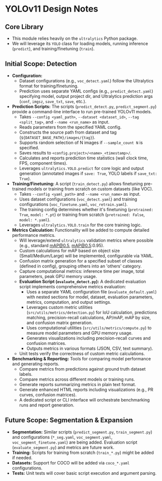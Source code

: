 # YOLOv11 Design Notes

## Core Library

- This module relies heavily on the `ultralytics` Python package.
- We will leverage its `YOLO` class for loading models, running inference (`predict`), and training/finetuning (`train`).

## Initial Scope: Detection

- **Configuration:**
  - Dataset configurations (e.g., `voc_detect.yaml`) follow the Ultralytics format for training/finetuning.
  - Prediction uses separate YAML configs (e.g., `predict_detect.yaml`) specifying model, output project dir, and Ultralytics prediction args (`conf`, `imgsz`, `save_txt`, `save`, etc.).
- **Prediction Scripts:** The scripts (`predict_detect.py`, `predict_segment.py`) provide a command-line interface to run pre-trained YOLOv11 models.
  - Takes `--config <yaml_path>`, `--dataset <dataset_id>`, `--tag <split_tag>`, and `--name <run_name>` as input.
  - Reads parameters from the specified YAML config.
  - Constructs the source path from dataset and tag (`${DATASET_BASE_PATH}/images/{tag}`).
  - Supports random selection of N images if `--sample_count N` is specified.
  - Saves results to `<config.project>/<name>_<timestamp>/`.
  - Calculates and reports prediction time statistics (wall clock time, FPS, component times).
  - Leverages `ultralytics.YOLO.predict` for core logic and output generation (annotated images if `save: True`, YOLO labels if `save_txt: True`).
- **Training/Finetuning:** A script (`train_detect.py`) allows finetuning pre-trained models or training from scratch on custom datasets (like VOC).
  - Takes `--config <yaml_path>` and `--name <run_name>` as input.
  - Uses dataset configurations (`voc_detect.yaml`) and training configurations (`voc_finetune.yaml`, `voc_retrain.yaml`).
  - The training config determines whether it's finetuning (`pretrained: True`, `model: *.pt`) or training from scratch (`pretrained: False`, `model: *.yaml`).
  - Leverages `ultralytics.YOLO.train` for the core training logic.
- **Metrics Calculation:** Functionality will be added to compute detailed performance metrics.
  - Will leverage/extend `ultralytics` validation metrics where possible (e.g., standard mAP@0.5, mAP@0.5:0.95).
  - Custom calculations for mAP based on object size (Small/Medium/Large) will be implemented, configurable via YAML.
  - Confusion matrix generation for a specified subset of classes (defined in config), grouping others into an 'others' category.
  - Capture computational metrics: inference time per image, total parameters, peak GPU memory usage.
  - **Evaluation Script (`evaluate_detect.py`):** A dedicated evaluation script implements comprehensive metrics evaluation:
    - Uses a separate YAML configuration file (`evaluate_default.yaml`) with nested sections for model, dataset, evaluation parameters, metrics, computation, and output settings.
    - Leverages custom metric utilities (`src/utils/metrics/detection.py`) for IoU calculation, predictions matching, precision-recall calculations, AP/mAP, mAP by size, and confusion matrix generation.
    - Uses computational utilities (`src/utils/metrics/compute.py`) to measure model parameters and GPU memory usage.
    - Generates visualizations including precision-recall curves and confusion matrices.
    - Outputs metrics in various formats (JSON, CSV, text summary).
  - Unit tests verify the correctness of custom metric calculations.
- **Benchmarking & Reporting:** Tools for comparing model performance and generating reports.
  - Compare metrics from predictions against ground truth dataset labels.
  - Compare metrics across different models or training runs.
  - Generate reports summarizing metrics in plain text format.
  - Generate enhanced HTML reports including visualizations (e.g., PR curves, confusion matrices).
  - A dedicated script or CLI interface will orchestrate benchmarking runs and report generation.

## Future Scope: Segmentation & Expansion

- **Segmentation:** Similar scripts (`predict_segment.py`, `train_segment.py`) and configurations (`*_seg.yaml`, `voc_segment.yaml`, `voc_segment_finetune.yaml`) are being added. Evaluation script (`evaluate_segment.py`) and metrics are future work.
- **Training:** Scripts for training from scratch (`train_*.py`) might be added if needed.
- **Datasets:** Support for COCO will be added via `coco_*.yaml` configurations.
- **Tests:** Unit tests will cover basic script execution and argument parsing.